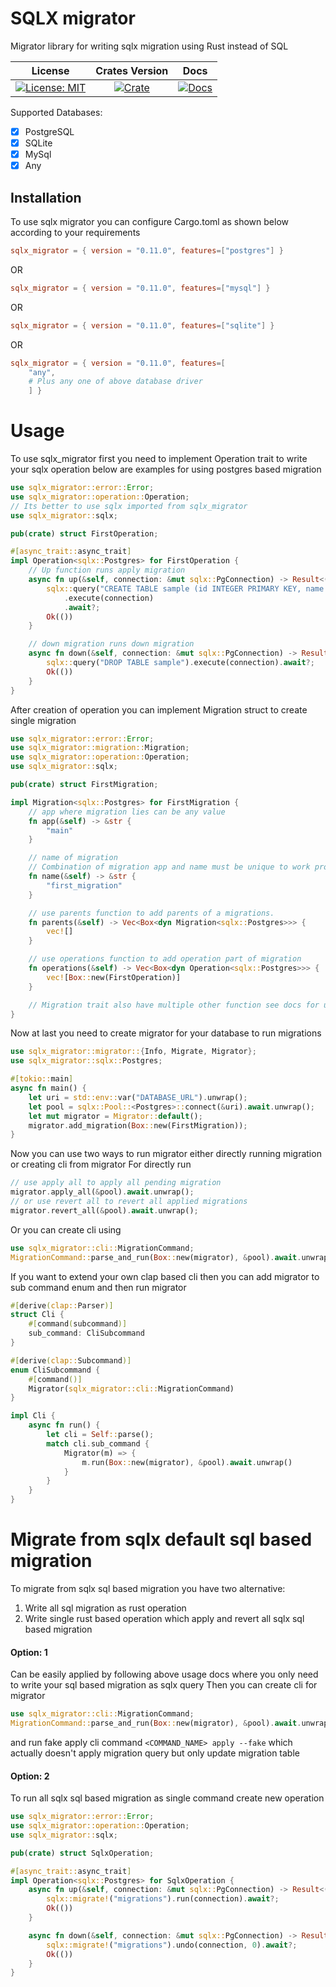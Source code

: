 # SQLX migrator

Migrator library for writing sqlx migration using Rust instead of SQL

|                    License                     |              Crates Version               |                 Docs                 |
| :--------------------------------------------: | :---------------------------------------: | :----------------------------------: |
| [![License: MIT][license_badge]][license_link] | [![Crate][cratesio_badge]][cratesio_link] | [![Docs][docsrs_badge]][docsrs_link] |

Supported Databases:

- [x] PostgreSQL
- [x] SQLite
- [x] MySql
- [x] Any

## Installation

To use sqlx migrator you can configure Cargo.toml as shown below according to your requirements

```toml
sqlx_migrator = { version = "0.11.0", features=["postgres"] }
```

OR

```toml
sqlx_migrator = { version = "0.11.0", features=["mysql"] }
```

OR

```toml
sqlx_migrator = { version = "0.11.0", features=["sqlite"] }
```

OR

```toml
sqlx_migrator = { version = "0.11.0", features=[
    "any",
    # Plus any one of above database driver
    ] }
```

# Usage

To use sqlx_migrator first you need to implement Operation trait to write your sqlx operation below are examples for using postgres based migration

```rust
use sqlx_migrator::error::Error;
use sqlx_migrator::operation::Operation;
// Its better to use sqlx imported from sqlx_migrator
use sqlx_migrator::sqlx;

pub(crate) struct FirstOperation;

#[async_trait::async_trait]
impl Operation<sqlx::Postgres> for FirstOperation {
    // Up function runs apply migration
    async fn up(&self, connection: &mut sqlx::PgConnection) -> Result<(), Error> {
        sqlx::query("CREATE TABLE sample (id INTEGER PRIMARY KEY, name TEXT)")
            .execute(connection)
            .await?;
        Ok(())
    }

    // down migration runs down migration
    async fn down(&self, connection: &mut sqlx::PgConnection) -> Result<(), Error> {
        sqlx::query("DROP TABLE sample").execute(connection).await?;
        Ok(())
    }
}
```

After creation of operation you can implement Migration struct to create single migration

```rust
use sqlx_migrator::error::Error;
use sqlx_migrator::migration::Migration;
use sqlx_migrator::operation::Operation;
use sqlx_migrator::sqlx;

pub(crate) struct FirstMigration;

impl Migration<sqlx::Postgres> for FirstMigration {
    // app where migration lies can be any value
    fn app(&self) -> &str {
        "main"
    }

    // name of migration
    // Combination of migration app and name must be unique to work properly
    fn name(&self) -> &str {
        "first_migration"
    }

    // use parents function to add parents of a migrations.
    fn parents(&self) -> Vec<Box<dyn Migration<sqlx::Postgres>>> {
        vec![]
    }

    // use operations function to add operation part of migration
    fn operations(&self) -> Vec<Box<dyn Operation<sqlx::Postgres>>> {
        vec![Box::new(FirstOperation)]
    }

    // Migration trait also have multiple other function see docs for usage
}
```

Now at last you need to create migrator for your database to run migrations

```rust
use sqlx_migrator::migrator::{Info, Migrate, Migrator};
use sqlx_migrator::sqlx::Postgres;

#[tokio::main]
async fn main() {
    let uri = std::env::var("DATABASE_URL").unwrap();
    let pool = sqlx::Pool::<Postgres>::connect(&uri).await.unwrap();
    let mut migrator = Migrator::default();
    migrator.add_migration(Box::new(FirstMigration));
}
```

Now you can use two ways to run migrator either directly running migration or creating cli from migrator
For directly run

```rust
// use apply all to apply all pending migration
migrator.apply_all(&pool).await.unwrap();
// or use revert all to revert all applied migrations
migrator.revert_all(&pool).await.unwrap();
```

Or you can create cli using

```rust
use sqlx_migrator::cli::MigrationCommand;
MigrationCommand::parse_and_run(Box::new(migrator), &pool).await.unwrap();
```

If you want to extend your own clap based cli then you can add migrator to sub command enum and then run migrator
```rust
#[derive(clap::Parser)]
struct Cli {
    #[command(subcommand)]
    sub_command: CliSubcommand
}

#[derive(clap::Subcommand)]
enum CliSubcommand {
    #[command()]
    Migrator(sqlx_migrator::cli::MigrationCommand)
}

impl Cli {
    async fn run() {
        let cli = Self::parse();
        match cli.sub_command {
            Migrator(m) => {
                m.run(Box::new(migrator), &pool).await.unwrap()
            }
        }
    }
}
```

# Migrate from sqlx default sql based migration

To migrate from sqlx sql based migration you have two alternative:

1. Write all sql migration as rust operation
2. Write single rust based operation which apply and revert all sqlx sql based migration

#### Option: 1

Can be easily applied by following above usage docs where you only need to write your sql based migration as sqlx query
Then you can create cli for migrator

```rust
use sqlx_migrator::cli::MigrationCommand;
MigrationCommand::parse_and_run(Box::new(migrator), &pool).await.unwrap();
```

and run fake apply cli command
`<COMMAND_NAME> apply --fake`
which actually doesn't apply migration query but only update migration table

#### Option: 2

To run all sqlx sql based migration as single command create new operation

```rust
use sqlx_migrator::error::Error;
use sqlx_migrator::operation::Operation;
use sqlx_migrator::sqlx;

pub(crate) struct SqlxOperation;

#[async_trait::async_trait]
impl Operation<sqlx::Postgres> for SqlxOperation {
    async fn up(&self, connection: &mut sqlx::PgConnection) -> Result<(), Error> {
        sqlx::migrate!("migrations").run(connection).await?;
        Ok(())
    }

    async fn down(&self, connection: &mut sqlx::PgConnection) -> Result<(), Error> {
        sqlx::migrate!("migrations").undo(connection, 0).await?;
        Ok(())
    }
}
```

[license_badge]: https://img.shields.io/github/license/iamsauravsharma/sqlx_migrator.svg?style=for-the-badge
[license_link]: LICENSE
[cratesio_badge]: https://img.shields.io/crates/v/sqlx_migrator.svg?style=for-the-badge
[cratesio_link]: https://crates.io/crates/sqlx_migrator
[docsrs_badge]: https://img.shields.io/docsrs/sqlx_migrator/latest?style=for-the-badge
[docsrs_link]: https://docs.rs/sqlx_migrator
